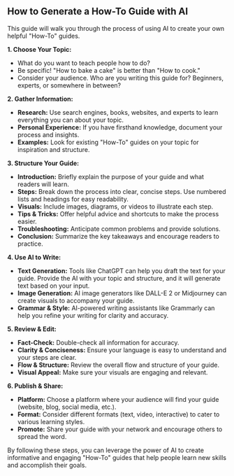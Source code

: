 

##  How to Generate a How-To Guide with AI 

This guide will walk you through the process of using AI to create your own helpful "How-To" guides.

**1.  Choose Your Topic:**

* What do you want to teach people how to do? 
* Be specific!  "How to bake a cake" is better than "How to cook."
* Consider your audience. Who are you writing this guide for? Beginners, experts, or somewhere in between?

**2.  Gather Information:**

* **Research:** Use search engines, books, websites, and experts to learn everything you can about your topic.
* **Personal Experience:** If you have firsthand knowledge, document your process and insights.
* **Examples:** Look for existing "How-To" guides on your topic for inspiration and structure.

**3.  Structure Your Guide:**

* **Introduction:** Briefly explain the purpose of your guide and what readers will learn.
* **Steps:** Break down the process into clear, concise steps. Use numbered lists and headings for easy readability.
* **Visuals:** Include images, diagrams, or videos to illustrate each step.
* **Tips & Tricks:** Offer helpful advice and shortcuts to make the process easier.
* **Troubleshooting:** Anticipate common problems and provide solutions.
* **Conclusion:** Summarize the key takeaways and encourage readers to practice.

**4.  Use AI to Write:**

* **Text Generation:** Tools like ChatGPT can help you draft the text for your guide. Provide the AI with your topic and structure, and it will generate text based on your input.
* **Image Generation:** AI image generators like DALL-E 2 or Midjourney can create visuals to accompany your guide.
* **Grammar & Style:** AI-powered writing assistants like Grammarly can help you refine your writing for clarity and accuracy.

**5.  Review & Edit:**

* **Fact-Check:** Double-check all information for accuracy.
* **Clarity & Conciseness:** Ensure your language is easy to understand and your steps are clear.
* **Flow & Structure:** Review the overall flow and structure of your guide.
* **Visual Appeal:** Make sure your visuals are engaging and relevant.

**6.  Publish & Share:**

* **Platform:** Choose a platform where your audience will find your guide (website, blog, social media, etc.).
* **Format:** Consider different formats (text, video, interactive) to cater to various learning styles.
* **Promote:** Share your guide with your network and encourage others to spread the word.


By following these steps, you can leverage the power of AI to create informative and engaging "How-To" guides that help people learn new skills and accomplish their goals. 

